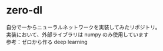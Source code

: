 # zero-dl
自分で一からニューラルネットワークを実装してみたリポジトリ。<br>
実装において、外部ライブラリは numpy のみ使用しています<br>
参考：ゼロから作る deep learning<br>